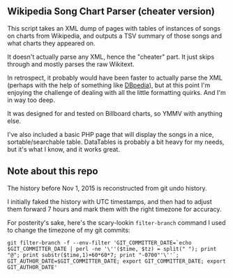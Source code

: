 Wikipedia Song Chart Parser (cheater version)
---------------------------------------------

This script takes an XML dump of pages with tables of instances of songs on
charts from Wikipedia, and outputs a TSV summary of those songs and what charts
they appeared on.

It doesn't actually parse any XML, hence the "cheater" part.  It just skips
through and mostly parses the raw Wikitext.

In retrospect, it probably would have been faster to actually parse the XML
(perhaps with the help of something like [DBpedia](http://wiki.dbpedia.org/)),
but at this point I'm enjoying the challenge of dealing with all the little
formatting quirks.  And I'm in way too deep.

It was designed for and tested on Billboard charts, so YMMV with anything else.

I've also included a basic PHP page that will display the songs in a nice,
sortable/searchable table.  DataTables is probably a bit heavy for my needs,
but it's what I know, and it works great.

## Note about this repo

The history before Nov 1, 2015 is reconstructed from git undo history.

I initially faked the history with UTC timestamps, and then had to adjust them
forward 7 hours and mark them with the right timezone for accuracy.

For posterity's sake, here's the scary-lookin `filter-branch` command I used to
change the timezone of my git commits:

    git filter-branch -f --env-filter 'GIT_COMMITTER_DATE=`echo $GIT_COMMITTER_DATE | perl -ne '\''($time, $tz) = split(" "); print "@"; print substr($time,1)+60*60*7; print "-0700"'\''`; GIT_AUTHOR_DATE=$GIT_COMMITTER_DATE; export GIT_COMMITTER_DATE; export GIT_AUTHOR_DATE'
